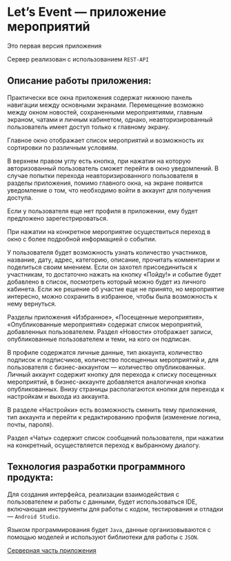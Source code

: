 # Let’s Event — приложение мероприятий 

Это первая версия приложения

Сервер реализован с использованием `REST-API`

## Описание работы приложения: 

Практически все окна приложения содержат нижнюю панель навигации между основными экранами. Перемещение возможно между окном новостей, сохраненными мероприятиями, главным экраном, чатами и личным кабинетом, однако, неавторизированный пользователь имеет доступ только к главному экрану. 

Главное окно отображает список мероприятий и возможность их сортировки по различным условиям.

В верхнем правом углу есть кнопка, при нажатии на которую авторизованный пользователь сможет перейти в окно уведомлений. В случае попытки перехода неавторизированного пользователя в разделы приложения, помимо главного окна, на экране появится уведомление о том, что необходимо войти в аккаунт для получения доступа. 

Если у пользователя еще нет профиля в приложении, ему будет предложено зарегестрироваться. 

При нажатии на конкретное мероприятие осуществиться переход в окно с более подробной информацией о событии.

У пользователя будет возможность узнать количество участников, название, дату, адрес, категорию, описание, прочитать комментарии и поделиться своим мнением. Если он захотел присоединиться к участникам, то достаточно нажать на кнопку «Пойду!» и событие будет добавлено в список, посмотреть который можно будет из личного кабинета. Если же решение об участие еще не принято, но мероприятие интересно, можно сохранить в избранное, чтобы была возможность к нему вернуться.

Разделы приложения «Избранное», «Посещенные мероприятия», «Опубликованные мероприятия» содержат список мероприятий, добавленных пользователем. Раздел «Новости» отображает записи, опубликованные пользователем и теми, на кого он подписан.

В профиле содержатся личные данные, тип аккаунта, количество подписок и подписчиков, количество посещенных мероприятий и, для пользователя с бизнес-аккаунтом — количество опубликованных. Личный аккаунт содержит кнопку для перехода к списку посещенных мероприятий, в бизнес-аккаунте добавляется аналогичная кнопка опубликованных. Внизу страницы располагаются кнопки для перехода к настройкам и выхода из аккаунта.

В разделе «Настройки» есть возможность сменить тему приложения, тип аккаунта и перейти к редактированию профиля (изменение логина, почты, пароля). 

Раздел «Чаты» содержит список сообщений пользователя, при нажатии на конкретный, осуществляется переход к выбранному диалогу.

## Технология разработки программного продукта: 

Для создания интерфейса, реализации взаимодействия с пользователем и работы с данными, будет использоваться IDE, включающая инструменты для работы с кодом, тестирования и отладки — `Android Studio`. 

Языком программирования будет `Java`, данные организовываются с помощью моделей и используют библиотеки для работы с `JSON`.

[Серверная часть приложения](https://github.com/aakulovaa/event_spring.git)
